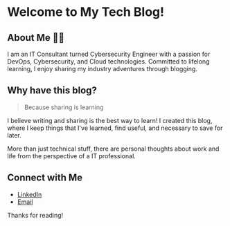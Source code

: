 # Welcome to My Tech Blog! 

## About Me 👨‍💻

I am an IT Consultant turned Cybersecurity Engineer with a passion for DevOps, Cybersecurity, and Cloud technologies. Committed to lifelong learning, I enjoy sharing my industry adventures through blogging.

## Why have this blog?

> Because sharing is learning

I believe writing and sharing is the best way to learn! I created this blog, where I keep things that I've learned, find useful, and necessary to save for later.

More than just technical stuff, there are personal thoughts about work and life from the perspective of a IT professional.

## Connect with Me
- [LinkedIn](https://www.linkedin.com/in/dgaliata/)
- [Email](mailto:david@galiata.com)

Thanks for reading!
